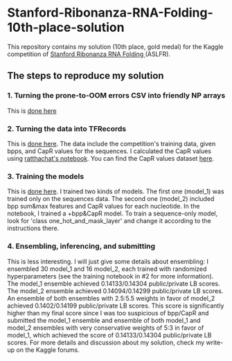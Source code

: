 # Stanford-Ribonanza-RNA-Folding-10th-place-solution
This repository contains my solution (10th place, gold medal) for the Kaggle competition of [Stanford Ribonanza RNA Folding
](https://www.kaggle.com/competitions/stanford-ribonanza-rna-folding) (ASLFR).   

## The steps to reproduce my solution
### 1. Turning the prone-to-OOM errors CSV into friendly NP arrays
This is [done here](https://www.kaggle.com/code/shlomoron/srrf-solution-1-csv-to-np)
### 2. Turning the data into TFRecords
This is [done here](https://www.kaggle.com/code/shlomoron/srrf-solution-2-tfrecords). The data include the competition's training data, given bpps, and CapR values for the sequences. I calculated the CapR values using [ratthachat's notebook](https://www.kaggle.com/code/ratthachat/preprocessing-deep-learning-input-from-rna-string). You can find the CapR values dataset [here](https://www.kaggle.com/datasets/shlomoron/srrf-train-set-capr).
### 3. Training the models
This is [done here](https://www.kaggle.com/shlomoron/srrf-soltion-3-model-training). I trained two kinds of models. The first one (model_1) was trained only on the sequences data. The second one (model_2) included bpp sum&max features and CapR values for each nucleotide. In the notebook, I trained a +bpp&CapR model. To train a sequence-only model, look for 'class one_hot_and_mask_layer' and change it according to the instructions there.
### 4. Ensembling, inferencing, and submitting
This is less interesting. I will just give some details about ensembling: I ensembled 30 model_1 and 16 model_2, each trained with randomized hyperparameters (see the training notebook in #2 for more information). The model_1 ensemble achieved 0.14133/0.14304 public/private LB scores. The model_2 ensemble achieved 0.14094/0.14299 public/private LB scores. An ensemble of both ensembles with 2.5:5.5 weights in favor of model_2 achieved 0.1402/0.14199 public/private LB scores. This score is significantly higher than my final score since I was too suspicious of bpp/CapR and submitted the model_1 ensemble and ensemble of both model_1 and model_2 ensembles with very conservative weights of 5:3 in favor of model_1, which achieved the score of 0.14133/0.14304 public/private LB scores. For more details and discussion about my solution, check my write-up on the Kaggle forums.

